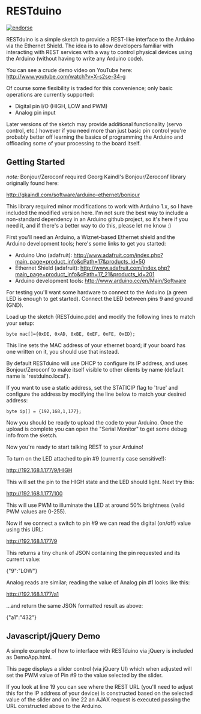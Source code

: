 RESTduino
=========

[![endorse](http://api.coderwall.com/jjg/endorsecount.png)](http://coderwall.com/jjg)

RESTduino is a simple sketch to provide a REST-like interface to the Arduino via the Ethernet Shield.  The idea is to allow developers familiar with interacting with REST services with a way to control physical devices using the Arduino (without having to write any Arduino code).

You can see a crude demo video on YouTube here: http://www.youtube.com/watch?v=X-s2se-34-g

Of course some flexibility is traded for this convenience; only basic operations are currently supported:

* Digital pin I/O (HIGH, LOW and PWM)
* Analog pin input

Later versions of the sketch may provide additional functionality (servo control, etc.) however if you need more than just basic pin control you're probably better off learning the basics of programming the Arduino and offloading some of your processing to the board itself.

Getting Started
---------------

*note:* Bonjour/Zeroconf required Georg Kaindl's Bonjour/Zeroconf library originally found here: 

http://gkaindl.com/software/arduino-ethernet/bonjour

This library required minor modifications to work with Arduino 1.x, so I have included the modified version here.  I'm not sure the best way to include a non-standard dependency in an Arduino github project, so it's here if you need it, and if there's a better way to do this, please let me know :)

First you'll need an Arduino, a Wiznet-based Ethernet shield and the Arduino development tools; here's some links to get you started:

* Arduino Uno (adafruit): http://www.adafruit.com/index.php?main_page=product_info&cPath=17&products_id=50
* Ethernet Shield (adafruit): http://www.adafruit.com/index.php?main_page=product_info&cPath=17_21&products_id=201
* Arduino development tools: http://www.arduino.cc/en/Main/Software

For testing you'll want some hardware to connect to the Arduino (a green LED is enough to get started).  Connect the LED between pins 9 and ground (GND).

Load up the sketch (RESTduino.pde) and modify the following lines to match your setup:

    byte mac[]={0xDE, 0xAD, 0xBE, 0xEF, 0xFE, 0xED};

This line sets the MAC address of your ethernet board; if your board has one written on it, you should use that instead.

By default RESTduino will use DHCP to configure its IP address, and uses Bonjour/Zeroconf to make itself visible to other clients by name (default name is 'restduino.local').

If you want to use a static address, set the STATICIP flag to 'true' and configure the address by modifying the line below to match your desired address:

    byte ip[] = {192,168,1,177};

Now you should be ready to upload the code to your Arduino.  Once the upload is complete you can open the "Serial Monitor" to get some debug info from the sketch.

Now you're ready to start talking REST to your Arduino!

To turn on the LED attached to pin #9 (currently case sensitive!):

http://192.168.1.177/9/HIGH

This will set the pin to the HIGH state and the LED should light.  Next try this:

http://192.168.1.177/100

This will use PWM to illuminate the LED at around 50% brightness (valid PWM values are 0-255).

Now if we connect a switch to pin #9 we can read the digital (on/off) value using this URL:

http://192.168.1.177/9

This returns a tiny chunk of JSON containing the pin requested and its current value:

{"9":"LOW"}

Analog reads are similar; reading the value of Analog pin #1 looks like this:

http://192.168.1.177/a1

...and return the same JSON formatted result as above:

{"a1":"432"}

Javascript/jQuery Demo
----------------------
A simple example of how to interface with RESTduino via jQuery is included as DemoApp.html.  

This page displays a slider control (via jQuery UI) which when adjusted will set the PWM value of Pin #9 to the value selected by the slider.

If you look at line 19 you can see where the REST URL (you'll need to adjust this for the IP address of your device) is constructed based on the selected value of the slider and on line 22 an AJAX request is executed passing the URL constructed above to the Arduino.
